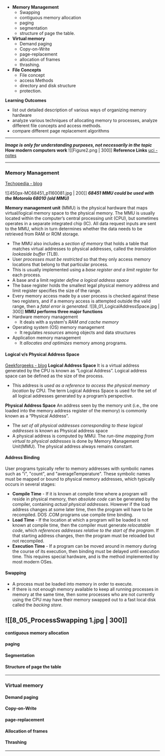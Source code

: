 - __Memory Management__
	- Swapping
	- contiguous memory allocation
	- paging
	- segmentation
	- structure of page the table.  
- __Virtual memory__
	- Demand paging
	- Copy-on-Write
	- page-replacement
	- allocation of frames
	- thrashing.  
- __File Concepts__
	-  File concept
	- access Methods
	- directory and disk structure
	- protection.  

__Learning Outcomes__
- list out detailed description of various ways of organizing memory hardware  
- analyze various techniques of allocating memory to processes, analyze different file concepts and access methods.
- compare different page replacement algorithms

---
___Image is only for understanding purposes, not necessarily in the topic___
__How modern computers work__
![[Figure2.png | 300]]
__Reference Links__
[uci - notes](https://www.cs.uic.edu/~jbell/CourseNotes/OperatingSystems/8_MainMemory.html)

---
### Memory Management
[Techopedia - blog](https://www.techopedia.com/definition/4768/memory-management-unit-mmu)

![[450px-MC68451_p1160081.jpg | 200]]
___68451 MMU could be used with the Motorola 68010 (old MMU)___

__Memory management unit__ (MMU) is the physical hardware that maps virtual/logical memory space to the physical memory. The MMU is usually located within the computer’s central processing unit (CPU), but sometimes operates in a separate integrated chip (IC). All data request inputs are sent to the MMU, which in turn determines whether the data needs to be retrieved from RAM or ROM storage.
- The MMU also includes a _section of memory_ that holds a table that matches virtual addresses to physical addresses, called the _translation lookaside buffer_ (TLB).
- User _processes must be restricted_ so that they only access memory locations that belong to that particular process. 
- This is usually implemented using a _base register and a limit register_ for each process.
- A base and a limit register _define a logical address space_
- The base register holds the smallest legal physical memory address and limit register specifies the size of the range.
- Every memory access made by a user process is checked against these two registers, and if a memory access is attempted outside the valid range, then a _fatal error is generated_.
![[8_01_LogicalAddressSpace.jpg | 300]]
__MMU performs three major functions__
-   Hardware memory management
	- It deals with a system's _RAM and cache memory_
-   Operating system (OS) memory management
	- It regulates _resources_ among objects and data structures
-   Application memory management
	- It _allocates and optimizes_ memory among programs.

#### Logical v/s Physical Address Space
[Geekforgeeks - blog](https://www.geeksforgeeks.org/logical-and-physical-address-in-operating-system/)
__Logical Address Space__
It is a virtual address generated by the CPU is known as “Logical Address”. Logical address space can be defined as the size of the process. 
- This address is _used as a reference to access the physical memory location_ by CPU. The term Logical Address Space is used for the set of all logical addresses generated by a program’s perspective.

__Physical Address Space__
An address seen by the memory unit (i.e., the one loaded into the memory address register of the memory) is commonly known as a “Physical Address”.
- The _set of all physical addresses corresponding to these logical addresses_ is known as Physical address space
- A physical address is computed by MMU. The _run-time mapping from virtual to physical addresses_ is done by Memory Management Unit(MMU). The physical address always remains constant.

#### Address Binding
User programs typically refer to memory addresses with symbolic names such as "i", "count", and "averageTemperature". These symbolic names must be mapped or bound to physical memory addresses, which typically occurs in several stages:
-   **Compile Time** - If it is known at compile time where a program will reside in physical memory, then _absolute code_ can be generated by the compiler, containing _actual physical addresses_. However if the load address changes at some later time, then the program will have to be recompiled. DOS .COM programs use compile time binding.
-   **Load Time** - If the location at which a program will be loaded is not known at compile time, then the compiler must generate _relocatable code_, which _references addresses relative to the start of the program_. If that starting address changes, then the program must be reloaded but not recompiled.
-   **Execution Time** - If a program can be moved around in memory during the course of its execution, then binding must be delayed until execution time. This requires special hardware, and is the method implemented by most modern OSes.

#### Swapping
-  A process must be loaded into memory in order to execute.
-  If there is not enough memory available to keep all running processes in memory at the same time, then some processes who are not currently using the CPU may have their memory swapped out to a fast local disk called the _backing store_.

![[8_05_ProcessSwapping 1.jpg | 300]]
- 

#### contiguous memory allocation

#### paging

#### Segmentation

#### Structure of page the table

---
### Virtual memory
#### Demand paging

#### Copy-on-Write

#### page-replacement

#### Allocation of frames

#### Thrashing
---
